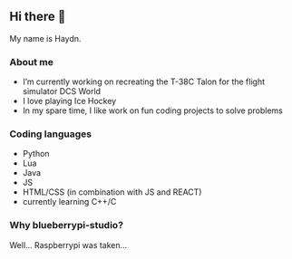## Hi there 👋
My name is Haydn.

### About me
* I’m currently working on recreating the T-38C Talon for the flight simulator DCS World
* I love playing Ice Hockey
* In my spare time, I like work on fun coding projects to solve problems

### Coding languages
* Python
* Lua
* Java
* JS
* HTML/CSS (in combination with JS and REACT)
* currently learning C++/C

### Why blueberrypi-studio?
Well... Raspberrypi was taken...

<!--
**blueberrypi-studio/blueberrypi-studio** is a ✨ _special_ ✨ repository because its `README.md` (this file) appears on your GitHub profile.

Here are some ideas to get you started:

- 🔭 I’m currently working on ...
- 🌱 I’m currently learning ...
- 👯 I’m looking to collaborate on ...
- 🤔 I’m looking for help with ...
- 💬 Ask me about ...
- 📫 How to reach me: ...
- 😄 Pronouns: ...
- ⚡ Fun fact: ...
-->
